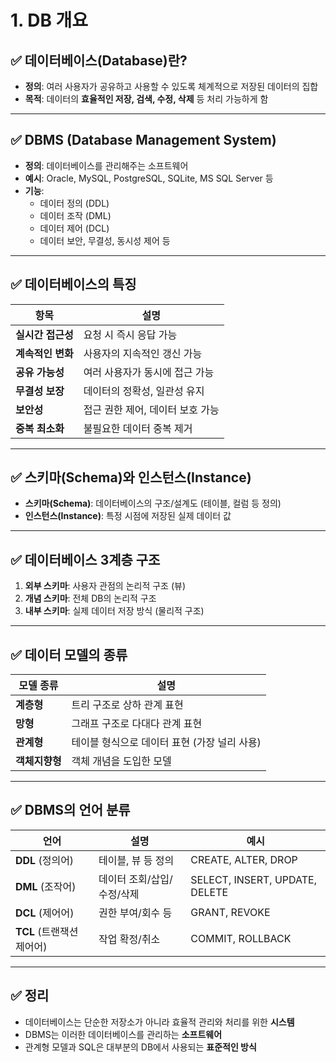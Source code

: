 # 1. DB 개요

## ✅ 데이터베이스(Database)란?

- **정의**: 여러 사용자가 공유하고 사용할 수 있도록 체계적으로 저장된 데이터의 집합
- **목적**: 데이터의 **효율적인 저장, 검색, 수정, 삭제** 등 처리 가능하게 함

---

## ✅ DBMS (Database Management System)

- **정의**: 데이터베이스를 관리해주는 소프트웨어
- **예시**: Oracle, MySQL, PostgreSQL, SQLite, MS SQL Server 등
- **기능**:
  - 데이터 정의 (DDL)
  - 데이터 조작 (DML)
  - 데이터 제어 (DCL)
  - 데이터 보안, 무결성, 동시성 제어 등

---

## ✅ 데이터베이스의 특징

| 항목 | 설명 |
|------|------|
| **실시간 접근성** | 요청 시 즉시 응답 가능 |
| **계속적인 변화** | 사용자의 지속적인 갱신 가능 |
| **공유 가능성** | 여러 사용자가 동시에 접근 가능 |
| **무결성 보장** | 데이터의 정확성, 일관성 유지 |
| **보안성** | 접근 권한 제어, 데이터 보호 가능 |
| **중복 최소화** | 불필요한 데이터 중복 제거 |

---

## ✅ 스키마(Schema)와 인스턴스(Instance)

- **스키마(Schema)**: 데이터베이스의 구조/설계도 (테이블, 컬럼 등 정의)
- **인스턴스(Instance)**: 특정 시점에 저장된 실제 데이터 값

---

## ✅ 데이터베이스 3계층 구조

1. **외부 스키마**: 사용자 관점의 논리적 구조 (뷰)
2. **개념 스키마**: 전체 DB의 논리적 구조
3. **내부 스키마**: 실제 데이터 저장 방식 (물리적 구조)

---

## ✅ 데이터 모델의 종류

| 모델 종류 | 설명 |
|-----------|------|
| **계층형** | 트리 구조로 상하 관계 표현 |
| **망형**   | 그래프 구조로 다대다 관계 표현 |
| **관계형** | 테이블 형식으로 데이터 표현 (가장 널리 사용) |
| **객체지향형** | 객체 개념을 도입한 모델 |

---

## ✅ DBMS의 언어 분류

| 언어 | 설명 | 예시 |
|------|------|------|
| **DDL** (정의어) | 테이블, 뷰 등 정의 | CREATE, ALTER, DROP |
| **DML** (조작어) | 데이터 조회/삽입/수정/삭제 | SELECT, INSERT, UPDATE, DELETE |
| **DCL** (제어어) | 권한 부여/회수 등 | GRANT, REVOKE |
| **TCL** (트랜잭션 제어어) | 작업 확정/취소 | COMMIT, ROLLBACK |

---

## ✅ 정리

- 데이터베이스는 단순한 저장소가 아니라 효율적 관리와 처리를 위한 **시스템**
- DBMS는 이러한 데이터베이스를 관리하는 **소프트웨어**
- 관계형 모델과 SQL은 대부분의 DB에서 사용되는 **표준적인 방식**


